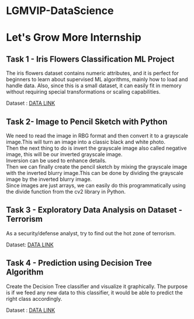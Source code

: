 # LGMVIP-DataScience

# Let's Grow More Internship

## Task 1 -  Iris Flowers Classification ML Project

The iris flowers dataset contains numeric attributes, and it is perfect for beginners to learn about supervised ML algorithms, mainly how to load and handle data. Also, since this is a small dataset, it can easily fit in memory without requiring special transformations or scaling capabilities.

Dataset : [DATA LINK](https://bit.ly/3kXTdox)

## Task 2- Image to Pencil Sketch with Python

We need to read the image in RBG format and then convert it to a grayscale image.This will turn an image into a classic black and white photo.\
Then the next thing to do is invert the grayscale image also called negative image, this will be our inverted grayscale image.\
Inversion can be used to enhance details.\
Then we can finally create the pencil sketch by mixing the grayscale image with the inverted blurry image.This can be done by dividing the grayscale image by the inverted blurry image.\
Since images are just arrays, we can easily do this programmatically using the divide function from the cv2 library in Python.

## Task 3 - Exploratory Data Analysis on Dataset - Terrorism

As a security/defense analyst, try to find out the hot zone of terrorism.

Dataset: [DATA LINK](https://bit.ly/2TK5Xn5)

## Task 4 - Prediction using Decision Tree Algorithm

Create the Decision Tree classifier and visualize it graphically.
The purpose is if we feed any new data to this classifier, it would be able to predict the right class accordingly.

Dataset : [DATA LINK](https://bit.ly/3kXTdox)
